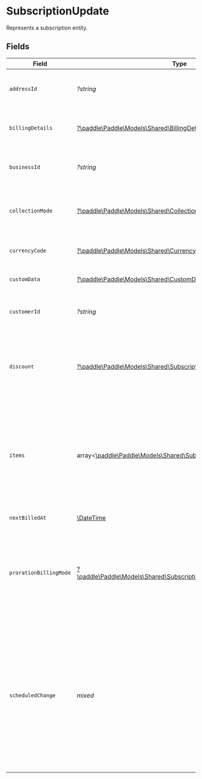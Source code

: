 # SubscriptionUpdate

Represents a subscription entity.


## Fields

| Field                                                                                                                                                                                                                                             | Type                                                                                                                                                                                                                                              | Required                                                                                                                                                                                                                                          | Description                                                                                                                                                                                                                                       | Example                                                                                                                                                                                                                                           |
| ------------------------------------------------------------------------------------------------------------------------------------------------------------------------------------------------------------------------------------------------- | ------------------------------------------------------------------------------------------------------------------------------------------------------------------------------------------------------------------------------------------------- | ------------------------------------------------------------------------------------------------------------------------------------------------------------------------------------------------------------------------------------------------- | ------------------------------------------------------------------------------------------------------------------------------------------------------------------------------------------------------------------------------------------------- | ------------------------------------------------------------------------------------------------------------------------------------------------------------------------------------------------------------------------------------------------- |
| `addressId`                                                                                                                                                                                                                                       | *?string*                                                                                                                                                                                                                                         | :heavy_minus_sign:                                                                                                                                                                                                                                | Unique Paddle ID for this address entity, prefixed with `add_`.                                                                                                                                                                                   | add_01gm302t81w94gyjpjpqypkzkf                                                                                                                                                                                                                    |
| `billingDetails`                                                                                                                                                                                                                                  | [?\paddle\Paddle\Models\Shared\BillingDetails2](../../Models/Shared/BillingDetails2.md)                                                                                                                                                           | :heavy_minus_sign:                                                                                                                                                                                                                                | Details for invoicing. Required if `collection_mode` is `manual`.                                                                                                                                                                                 |                                                                                                                                                                                                                                                   |
| `businessId`                                                                                                                                                                                                                                      | *?string*                                                                                                                                                                                                                                         | :heavy_minus_sign:                                                                                                                                                                                                                                | Unique Paddle ID for this business entity, prefixed with `biz_`.                                                                                                                                                                                  | biz_01grrebrzaee2qj2fqqhmcyzaj                                                                                                                                                                                                                    |
| `collectionMode`                                                                                                                                                                                                                                  | [?\paddle\Paddle\Models\Shared\CollectionMode2](../../Models/Shared/CollectionMode2.md)                                                                                                                                                           | :heavy_minus_sign:                                                                                                                                                                                                                                | How payment is collected. `automatic` for checkout, `manual` for invoices.                                                                                                                                                                        |                                                                                                                                                                                                                                                   |
| `currencyCode`                                                                                                                                                                                                                                    | [?\paddle\Paddle\Models\Shared\CurrencyCode2](../../Models/Shared/CurrencyCode2.md)                                                                                                                                                               | :heavy_minus_sign:                                                                                                                                                                                                                                | Supported three-letter ISO 4217 currency code.                                                                                                                                                                                                    |                                                                                                                                                                                                                                                   |
| `customData`                                                                                                                                                                                                                                      | [?\paddle\Paddle\Models\Shared\CustomData](../../Models/Shared/CustomData.md)                                                                                                                                                                     | :heavy_minus_sign:                                                                                                                                                                                                                                | Your own structured key-value data.                                                                                                                                                                                                               |                                                                                                                                                                                                                                                   |
| `customerId`                                                                                                                                                                                                                                      | *?string*                                                                                                                                                                                                                                         | :heavy_minus_sign:                                                                                                                                                                                                                                | Unique Paddle ID for this customer entity, prefixed with `ctm_`.                                                                                                                                                                                  | ctm_01grnn4zta5a1mf02jjze7y2ys                                                                                                                                                                                                                    |
| `discount`                                                                                                                                                                                                                                        | [?\paddle\Paddle\Models\Shared\SubscriptionUpdateDiscount](../../Models/Shared/SubscriptionUpdateDiscount.md)                                                                                                                                     | :heavy_minus_sign:                                                                                                                                                                                                                                | Details of the discount applied to this subscription. Include to add a discount to a subscription. `null` to remove a discount.                                                                                                                   |                                                                                                                                                                                                                                                   |
| `items`                                                                                                                                                                                                                                           | array<[\paddle\Paddle\Models\Shared\SubscriptionUpdateItem](../../Models/Shared/SubscriptionUpdateItem.md)>                                                                                                                                       | :heavy_minus_sign:                                                                                                                                                                                                                                | List of items on this subscription. Only recurring items may be added. Send the complete list of items that should be on this subscription, including existing items to retain.                                                                   |                                                                                                                                                                                                                                                   |
| `nextBilledAt`                                                                                                                                                                                                                                    | [\DateTime](https://www.php.net/manual/en/class.datetime.php)                                                                                                                                                                                     | :heavy_minus_sign:                                                                                                                                                                                                                                | RFC 3339 datetime string.                                                                                                                                                                                                                         | 2024-10-12T07:20:50.52Z                                                                                                                                                                                                                           |
| `prorationBillingMode`                                                                                                                                                                                                                            | [?\paddle\Paddle\Models\Shared\SubscriptionUpdateProrationBillingMode](../../Models/Shared/SubscriptionUpdateProrationBillingMode.md)                                                                                                             | :heavy_minus_sign:                                                                                                                                                                                                                                | How Paddle should handle proration calculation for changes made to a subscription or its items. Required when making changes that impact billing.                                                                                                 |                                                                                                                                                                                                                                                   |
| `scheduledChange`                                                                                                                                                                                                                                 | *mixed*                                                                                                                                                                                                                                           | :heavy_minus_sign:                                                                                                                                                                                                                                | Change that's scheduled to be applied to a subscription. When updating, you may only set to `null` to remove a scheduled change. Use the pause subscription, cancel subscription, and resume subscription operations to create scheduled changes. |                                                                                                                                                                                                                                                   |
